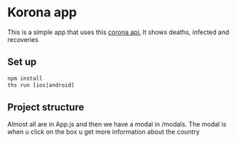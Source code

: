 # Korona app
This is a simple app that uses this <a href="https://api.covid19api.com/summary">corona api.</a>
It shows deaths, infected and recoveries

## Set up
```html
npm install
ths run [ios|android]
```

## Project structure

Almost all are in App.js and then we have a modal in /modals. The modal is when u click on the box u get more information about the country

